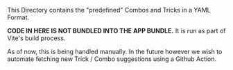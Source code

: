 This Directory contains the "predefined" Combos and Tricks in a YAML Format.

**CODE IN HERE IS NOT BUNDLED INTO THE APP BUNDLE.** It is run as part of Vite's build process. 

As of now, this is being handled manually. In the future however we wish to automate fetching new Trick / Combo suggestions using a Github Action.

